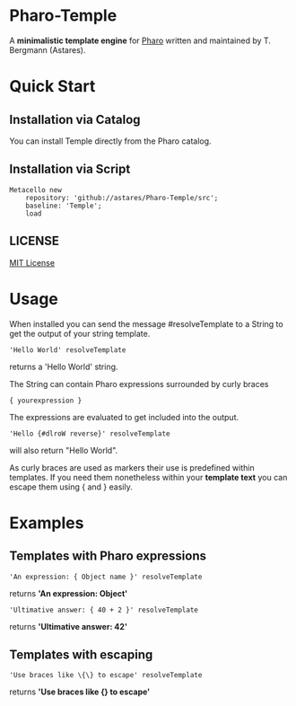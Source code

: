 # Pharo-Temple
A **minimalistic template engine** for [Pharo](http://www.pharo.org) written and maintained by T. Bergmann (Astares). 

# Quick Start
## Installation via Catalog

You can install Temple directly from the Pharo catalog.

## Installation via Script

```Smalltalk
Metacello new 
	repository: 'github://astares/Pharo-Temple/src';
	baseline: 'Temple';
	load
```

## LICENSE
[MIT License](LICENSE)

# Usage

When installed you can send the message #resolveTemplate to a String to get the output of your string template.

```Smalltalk
'Hello World' resolveTemplate  
```
returns a 'Hello World' string.

The String can contain Pharo expressions surrounded by curly braces 

```
{ yourexpression }
```
The expressions are evaluated to get included into the output.

```Smalltalk
'Hello {#dlroW reverse}' resolveTemplate  
```
will also return "Hello World".

As curly braces are used as markers their use is predefined within templates. If you need them nonetheless within your **template text** you can escape them using \{ and \} easily. 

# Examples
## Templates with Pharo expressions

```Smalltalk
'An expression: { Object name }' resolveTemplate 
```
returns **'An expression: Object'**

```Smalltalk
'Ultimative answer: { 40 + 2 }' resolveTemplate
```
returns **'Ultimative answer: 42'**

## Templates with escaping

```Smalltalk
'Use braces like \{\} to escape' resolveTemplate
```
returns **'Use braces like {} to escape'**


